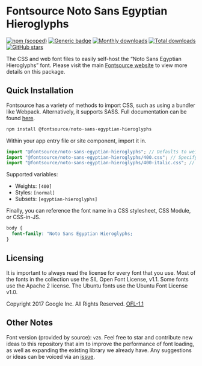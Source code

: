 # Fontsource Noto Sans Egyptian Hieroglyphs

[![npm (scoped)](https://img.shields.io/npm/v/@fontsource/noto-sans-egyptian-hieroglyphs?color=brightgreen)](https://www.npmjs.com/package/@fontsource/noto-sans-egyptian-hieroglyphs) [![Generic badge](https://img.shields.io/badge/fontsource-passing-brightgreen)](https://github.com/fontsource/fontsource) [![Monthly downloads](https://badgen.net/npm/dm/@fontsource/noto-sans-egyptian-hieroglyphs)](https://github.com/fontsource/fontsource) [![Total downloads](https://badgen.net/npm/dt/@fontsource/noto-sans-egyptian-hieroglyphs)](https://github.com/fontsource/fontsource) [![GitHub stars](https://img.shields.io/github/stars/fontsource/fontsource.svg?style=social&label=Star)](https://github.com/fontsource/fontsource/stargazers)

The CSS and web font files to easily self-host the “Noto Sans Egyptian Hieroglyphs” font. Please visit the main [Fontsource website](https://fontsource.org/fonts/noto-sans-egyptian-hieroglyphs) to view more details on this package.

## Quick Installation

Fontsource has a variety of methods to import CSS, such as using a bundler like Webpack. Alternatively, it supports SASS. Full documentation can be found [here](https://fontsource.org/docs/getting-started/introduction).

```javascript
npm install @fontsource/noto-sans-egyptian-hieroglyphs
```

Within your app entry file or site component, import it in.

```javascript
import "@fontsource/noto-sans-egyptian-hieroglyphs"; // Defaults to weight 400
import "@fontsource/noto-sans-egyptian-hieroglyphs/400.css"; // Specify weight
import "@fontsource/noto-sans-egyptian-hieroglyphs/400-italic.css"; // Specify weight and style

```

Supported variables:
- Weights: `[400]`
- Styles: `[normal]`
- Subsets: `[egyptian-hieroglyphs]`

Finally, you can reference the font name in a CSS stylesheet, CSS Module, or CSS-in-JS.

```css
body {
  font-family: "Noto Sans Egyptian Hieroglyphs;
}
```

## Licensing
It is important to always read the license for every font that you use.
Most of the fonts in the collection use the SIL Open Font License, v1.1. Some fonts use the Apache 2 license. The Ubuntu fonts use the Ubuntu Font License v1.0.

Copyright 2017 Google Inc. All Rights Reserved.
[OFL-1.1](http://scripts.sil.org/OFL)

## Other Notes
Font version (provided by source): `v26`.
Feel free to star and contribute new ideas to this repository that aim to improve the performance of font loading, as well as expanding the existing library we already have. Any suggestions or ideas can be voiced via an [issue](https://github.com/fontsource/fontsource/issues).